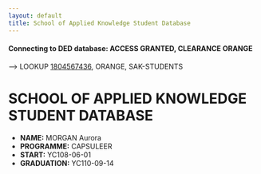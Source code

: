 ```yaml
---
layout: default
title: School of Applied Knowledge Student Database
---
```


#### Connecting to DED database: ACCESS GRANTED, CLEARANCE ORANGE ####

\--> LOOKUP [1804567436](/), ORANGE, SAK-STUDENTS

# SCHOOL OF APPLIED KNOWLEDGE STUDENT DATABASE #

 - **NAME:** MORGAN Aurora
 - **PROGRAMME:** CAPSULEER
 - **START:** YC108-06-01
 - **GRADUATION:** YC110-09-14
